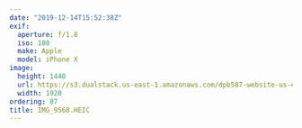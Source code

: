 ```yaml
---
date: "2019-12-14T15:52:38Z"
exif:
  aperture: f/1.8
  iso: 100
  make: Apple
  model: iPhone X
image:
  height: 1440
  url: https://s3.dualstack.us-east-1.amazonaws.com/dpb587-website-us-east-1/asset/gallery/2019-south-america/d1df9497-0cfb-6190-0c61-8307a6d1d587~1920.jpg
  width: 1920
ordering: 87
title: IMG_9568.HEIC
---
```

